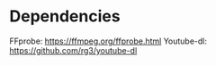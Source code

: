 # Dependencies
FFprobe: https://ffmpeg.org/ffprobe.html
Youtube-dl: https://github.com/rg3/youtube-dl
